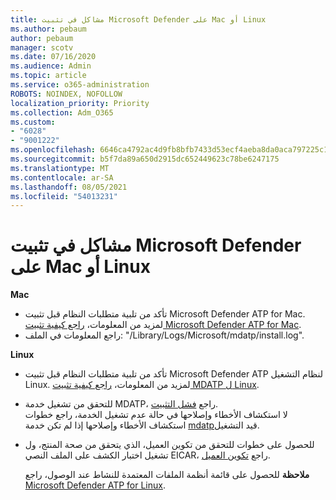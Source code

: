 ```yaml
---
title: مشاكل في تثبيت Microsoft Defender على Mac أو Linux
ms.author: pebaum
author: pebaum
manager: scotv
ms.date: 07/16/2020
ms.audience: Admin
ms.topic: article
ms.service: o365-administration
ROBOTS: NOINDEX, NOFOLLOW
localization_priority: Priority
ms.collection: Adm_O365
ms.custom:
- "6028"
- "9001222"
ms.openlocfilehash: 6646ca4792ac4d9fb8bfb7433d53ecf4aeba8da0aca797225c16c02b28499889
ms.sourcegitcommit: b5f7da89a650d2915dc652449623c78be6247175
ms.translationtype: MT
ms.contentlocale: ar-SA
ms.lasthandoff: 08/05/2021
ms.locfileid: "54013231"
---
```

# <a name="issues-installing-microsoft-defender-on-mac-or-linux"></a>مشاكل في تثبيت Microsoft Defender على Mac أو Linux

**Mac**

- تأكد من تلبية متطلبات النظام قبل تثبيت Microsoft Defender ATP for Mac. لمزيد من المعلومات، [راجع كيفية تثبيت Microsoft Defender ATP for Mac](/windows/security/threat-protection/microsoft-defender-atp/microsoft-defender-atp-mac#how-to-install-microsoft-defender-atp-for-mac).  
- راجع المعلومات في الملف: "/Library/Logs/Microsoft/mdatp/install.log".

**Linux**

- تأكد من تلبية متطلبات النظام قبل تثبيت Microsoft Defender ATP لنظام التشغيل Linux. لمزيد من المعلومات، [راجع كيفية تثبيت MDATP ل Linux](/windows/security/threat-protection/microsoft-defender-atp/microsoft-defender-atp-linux#system-requirements). 
- للتحقق من تشغيل خدمة MDATP، راجع [فشل التثبيت](/windows/security/threat-protection/microsoft-defender-atp/linux-support-install#installation-failed).  
    لا استكشاف الأخطاء وإصلاحها في حالة عدم تشغيل الخدمة، راجع خطوات استكشاف الأخطاء وإصلاحها إذا لم تكن خدمة [mdatp](/windows/security/threat-protection/microsoft-defender-atp/linux-support-install#steps-to-troubleshoot-if-mdatp-service-isnt-running)قيد التشغيل.
- للحصول على خطوات للتحقق من تكوين العميل، الذي يتحقق من صحة المنتج، ول تشغيل اختبار الكشف على الملف النصي EICAR، راجع [تكوين العميل](/windows/security/threat-protection/microsoft-defender-atp/linux-install-manually#client-configuration).  

    **ملاحظة** للحصول على قائمة أنظمة الملفات المعتمدة للنشاط عند الوصول، راجع [Microsoft Defender ATP for Linux](/windows/security/threat-protection/microsoft-defender-atp/microsoft-defender-atp-linux#system-requirements).